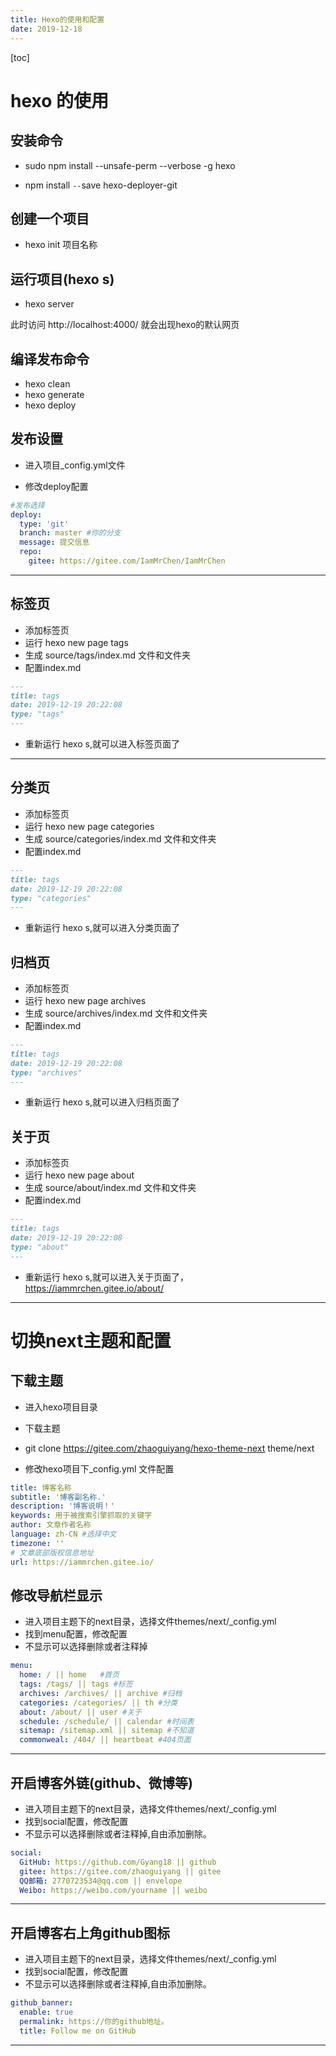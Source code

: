 ```yaml
---
title: Hexo的使用和配置
date: 2019-12-18
---
```

[toc]

# hexo 的使用

## 安装命令

* sudo npm install --unsafe-perm --verbose -g hexo

* npm install `--`save hexo-deployer-git

## 创建一个项目

* hexo init  项目名称

## 运行项目(hexo s)
* hexo server

此时访问 http://localhost:4000/ 就会出现hexo的默认网页

## 编译发布命令

* hexo clean 
* hexo generate 
* hexo deploy

## 发布设置

* 进入项目_config.yml文件

* 修改deploy配置

```yaml
#发布选择
deploy:
  type: 'git'
  branch: master #你的分支
  message: 提交信息
  repo:
    gitee: https://gitee.com/IamMrChen/IamMrChen  
```

---
## 标签页

* 添加标签页
* 运行 hexo new page tags
* 生成 source/tags/index.md 文件和文件夹
* 配置index.md
```markdown
---
title: tags
date: 2019-12-19 20:22:08
type: "tags"
---
```

* 重新运行 hexo s,就可以进入标签页面了



---

## 分类页

* 添加标签页
* 运行 hexo new page categories
* 生成 source/categories/index.md 文件和文件夹
* 配置index.md

```markdown
---
title: tags
date: 2019-12-19 20:22:08
type: "categories"
---
```

* 重新运行 hexo s,就可以进入分类页面了



## 归档页

* 添加标签页
* 运行 hexo new page archives
* 生成 source/archives/index.md 文件和文件夹
* 配置index.md

```markdown
---
title: tags
date: 2019-12-19 20:22:08
type: "archives"
---
```

* 重新运行 hexo s,就可以进入归档页面了



## 关于页

* 添加标签页
* 运行 hexo new page about
* 生成 source/about/index.md 文件和文件夹
* 配置index.md

```markdown
---
title: tags
date: 2019-12-19 20:22:08
type: "about"
---
```

* 重新运行 hexo s,就可以进入关于页面了，https://iammrchen.gitee.io/about/









---

# 切换next主题和配置

## 下载主题

* 进入hexo项目目录

* 下载主题

* git clone https://gitee.com/zhaoguiyang/hexo-theme-next theme/next

* 修改hexo项目下_config.yml 文件配置

 ```yaml
title: 博客名称
subtitle: '博客副名称.'
description: '博客说明！'
keywords: 用于被搜索引擎抓取的关键字
author: 文章作者名称
language: zh-CN #选择中文
timezone: ''
# 文章底部版权信息地址
url: https://iammrchen.gitee.io/
 ```

## 修改导航栏显示
* 进入项目主题下的next目录，选择文件themes/next/_config.yml
* 找到menu配置，修改配置
* 不显示可以选择删除或者注释掉
```yaml
menu:
  home: / || home	#首页
  tags: /tags/ || tags #标签
  archives: /archives/ || archive #归档
  categories: /categories/ || th #分类
  about: /about/ || user #关于
  schedule: /schedule/ || calendar #时间表
  sitemap: /sitemap.xml || sitemap #不知道
  commonweal: /404/ || heartbeat #404页面
```



---

## 开启博客外链(github、微博等)

* 进入项目主题下的next目录，选择文件themes/next/_config.yml
* 找到social配置，修改配置
* 不显示可以选择删除或者注释掉,自由添加删除。

```yaml
social:
  GitHub: https://github.com/Gyang18 || github
  gitee: https://gitee.com/zhaoguiyang || gitee
  QQ邮箱: 2770723534@qq.com || envelope
  Weibo: https://weibo.com/yourname || weibo
```



---

## 开启博客右上角github图标

* 进入项目主题下的next目录，选择文件themes/next/_config.yml
* 找到social配置，修改配置
* 不显示可以选择删除或者注释掉,自由添加删除。

```yaml
github_banner:
  enable: true
  permalink: https://你的github地址。
  title: Follow me on GitHub
```



---







